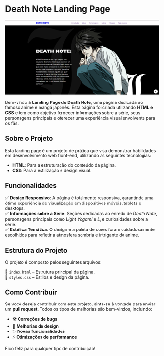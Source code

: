 # Death Note Landing Page

![Death Note Landing Page](https://github.com/EduardoSilvaNegreiros/Death-Note-Page/blob/main/deathnote.png?raw=true)

Bem-vindo à **Landing Page de Death Note**, uma página dedicada ao famoso anime e mangá japonês. Esta página foi criada utilizando **HTML e CSS** e tem como objetivo fornecer informações sobre a série, seus personagens principais e oferecer uma experiência visual envolvente para os fãs.

## Sobre o Projeto

Esta landing page é um projeto de prática que visa demonstrar habilidades em desenvolvimento web front-end, utilizando as seguintes tecnologias:

- **HTML**: Para a estruturação do conteúdo da página.
- **CSS**: Para a estilização e design visual.

## Funcionalidades

✅ **Design Responsivo**: A página é totalmente responsiva, garantindo uma ótima experiência de visualização em dispositivos móveis, tablets e desktops.  
✅ **Informações sobre a Série**: Seções dedicadas ao enredo de *Death Note*, personagens principais como *Light Yagami* e *L*, e curiosidades sobre a série.  
✅ **Estética Temática**: O design e a paleta de cores foram cuidadosamente escolhidos para refletir a atmosfera sombria e intrigante do anime.  

## Estrutura do Projeto

O projeto é composto pelos seguintes arquivos:

📄 `index.html` – Estrutura principal da página.  
🎨 `styles.css` – Estilos e design da página.  

## Como Contribuir

Se você deseja contribuir com este projeto, sinta-se à vontade para enviar um **pull request**. Todos os tipos de melhorias são bem-vindos, incluindo:

- 🛠️ **Correções de bugs**  
- 🎨 **Melhorias de design**  
- ✨ **Novas funcionalidades**  
- ⚡ **Otimizações de performance**  

Fico feliz para qualquer tipo de contribuição!
